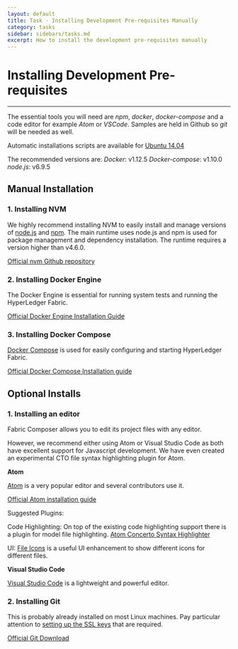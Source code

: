 ```yaml
---
layout: default
title: Task - Installing Development Pre-requisites Manually
category: tasks
sidebar: sidebars/tasks.md
excerpt: How to install the development pre-requisites manually
---
```


# Installing Development Pre-requisites

---

The essential tools you will need are *npm*, *docker*, *docker-compose* and a code editor for example *Atom* or *VSCode*. Samples are held in Github so *git* will be needed as well.

Automatic installations scripts are available for [Ubuntu 14.04](./prerequisites.md)

The recommended versions are:
*Docker*: v1.12.5
*Docker-compose*: v1.10.0
*node.js*: v6.9.5

## Manual Installation

### 1. Installing NVM
We highly recommend installing NVM to easily install and manage versions of [node.js](https://nodejs.org/en/) and [npm](https://www.npmjs.com/). The main runtime uses node.js and npm is used for package management and dependency installation. The runtime requires a version higher than v4.6.0.

[Official nvm Github repository](https://github.com/creationix/nvm)

### 2. Installing Docker Engine
The Docker Engine is essential for running system tests and running the HyperLedger Fabric.

[Official Docker Engine Installation Guide](https://docs.docker.com/engine/installation/)

### 3. Installing Docker Compose
[Docker Compose](https://docs.docker.com/compose/overview/) is used for easily configuring and starting HyperLedger Fabric.

[Official Docker Compose Installation guide](https://docs.docker.com/compose/install/)

## Optional Installs

### 1. Installing an editor
Fabric Composer allows you to edit its project files with any editor.

However, we recommend either using Atom or Visual Studio Code as both have excellent support for Javascript
development. We have even created an experimental CTO file syntax highlighting plugin for Atom.


**Atom**

[Atom](https://atom.io/) is a very popular editor and several contributors use it.

[Official Atom installation guide](http://flight-manual.atom.io/getting-started/sections/installing-atom/)

Suggested Plugins:

Code Highlighting: On top of the existing code highlighting support there is a plugin for model file highlighting. [Atom Concerto Syntax Highlighter](https://github.ibm.com/Blockchain-WW-Labs/Concerto-Atom)

UI: [File Icons](https://atom.io/packages/file-icons) is a useful UI enhancement to show different icons for different files.

**Visual Studio Code**

[Visual Studio Code](https://code.visualstudio.com/) is a lightweight and powerful editor.

### 2. Installing Git
This is probably already installed on most Linux machines. Pay particular attention to [setting up the SSL keys](https://help.github.com/enterprise/2.7/user/articles/generating-a-new-ssh-key-and-adding-it-to-the-ssh-agent/#platform-linux) that are required.

[Official Git Download](https://git-scm.com/downloads)
